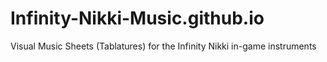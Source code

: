 # Infinity-Nikki-Music.github.io
Visual Music Sheets (Tablatures) for the Infinity Nikki in-game instruments
